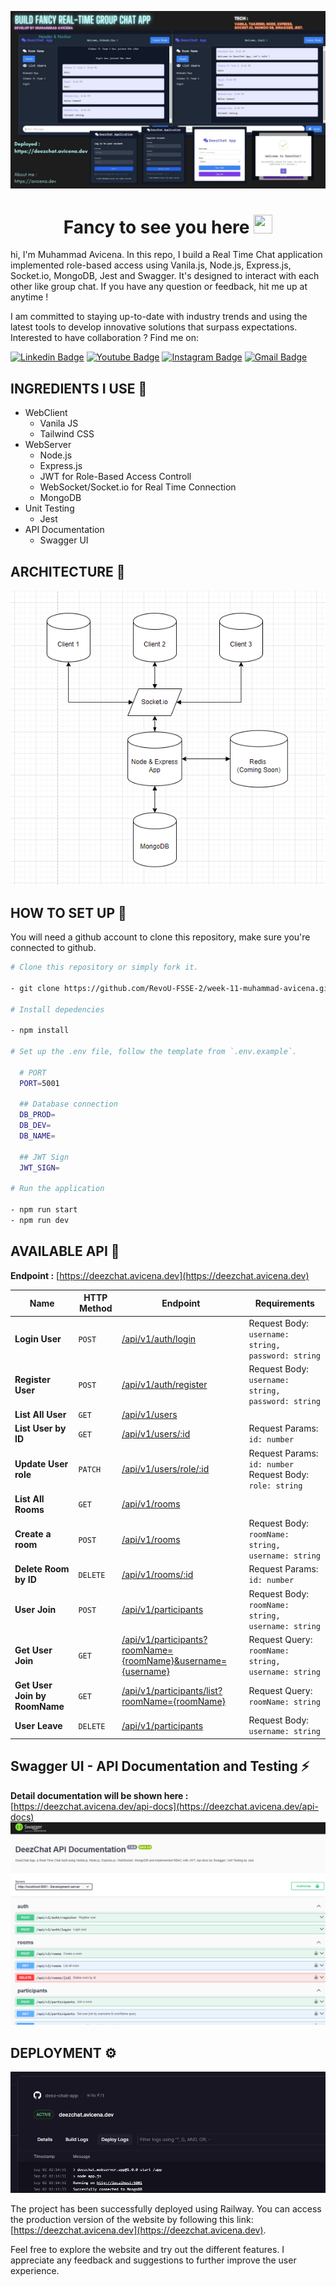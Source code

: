 ![header](./assets-github/week11.jpg)

<h1 align="center">Fancy to see you here <img src="https://raw.githubusercontent.com/muhammad-avicena/profile/master/wave.gif" width="30px" height="30px" /> </h1>

hi, I'm Muhammad Avicena. In this repo, I build a Real Time Chat application implemented role-based access using Vanila.js, Node.js, Express.js, Socket.io, MongoDB, Jest and Swagger. It's designed to interact with each other like group chat. If you have any question or feedback, hit me up at anytime !

I am committed to staying up-to-date with industry trends and using the latest tools to develop innovative solutions that surpass expectations.
Interested to have collaboration ? Find me on:

[![Linkedin Badge](https://img.shields.io/badge/-Muhammad_Avicena-blue?style=flat-square&logo=Linkedin&logoColor=white)](https://www.linkedin.com/in/muhammad-avicena/)
[![Youtube Badge](https://img.shields.io/badge/-Muhammad_Avicena-darkred?style=flat-square&logo=youtube&logoColor=white)](https://www.youtube.com/@MuhammadAvicena)
[![Instagram Badge](https://img.shields.io/badge/-ryuhideaki.dev-purple?style=flat-square&logo=instagram&logoColor=white)](https://www.instagram.com/ryuhideaki.dev/)
[![Gmail Badge](https://img.shields.io/badge/-cenarahmant.dev@gmail.com-c14438?style=flat-square&logo=Gmail&logoColor=white)](mailto:cenarahmant.dev@gmail.com)

## INGREDIENTS I USE 📜

- WebClient
  - Vanila JS
  - Tailwind CSS
- WebServer
  - Node.js
  - Express.js
  - JWT for Role-Based Access Controll
  - WebSocket/Socket.io for Real Time Connection
  - MongoDB
- Unit Testing
  - Jest
- API Documentation
  - Swagger UI

## ARCHITECTURE 🌟

![arch](./assets-github/architecture.png)

## HOW TO SET UP 📰

You will need a github account to clone this repository, make sure you're connected to github.

```bash
# Clone this repository or simply fork it.

- git clone https://github.com/RevoU-FSSE-2/week-11-muhammad-avicena.git

# Install depedencies

- npm install

# Set up the .env file, follow the template from `.env.example`. 

  # PORT
  PORT=5001

  ## Database connection
  DB_PROD=
  DB_DEV=
  DB_NAME=

  ## JWT Sign
  JWT_SIGN=

# Run the application

- npm run start
- npm run dev
```

## AVAILABLE API 📰

**Endpoint :** [https://deezchat.avicena.dev](https://deezchat.avicena.dev)

| Name                          | HTTP Method | Endpoint                                                                                                   | Requirements                                              |
| ----------------------------- | ----------- | ---------------------------------------------------------------------------------------------------------- | --------------------------------------------------------- |
| **Login User**                | `POST`      | [/api/v1/auth/login](https://deezchat.avicena.dev/api-docs)                                                | Request Body: `username: string, password: string`        |
| **Register User**             | `POST`      | [/api/v1/auth/register](https://deezchat.avicena.dev/api-docs)                                             | Request Body: `username: string, password: string`        |
| **List All User**             | `GET`       | [/api/v1/users](https://deezchat.avicena.dev/api-docs)                                                     |
| **List User by ID**           | `GET`       | [/api/v1/users/:id](https://deezchat.avicena.dev/api-docs)                                                 | Request Params: `id: number`                              |
| **Update User role**          | `PATCH`     | [/api/v1/users/role/:id](https://deezchat.avicena.dev/api-docs)                                            | Request Params: `id: number` Request Body: `role: string` |
| **List All Rooms**            | `GET`       | [/api/v1/rooms](https://deezchat.avicena.dev/api-docs)                                                     |                                                           |
| **Create a room**             | `POST`      | [/api/v1/rooms](https://deezchat.avicena.dev/api-docs)                                                     | Request Body: `roomName: string, username: string`        |
| **Delete Room by ID**         | `DELETE`    | [/api/v1/rooms/:id](https://deezchat.avicena.dev/api-docs)                                                 | Request Params: `id: number`                              |
| **User Join**                 | `POST`      | [/api/v1/participants](https://deezchat.avicena.dev/api-docs)                                              | Request Body: `roomName: string, username: string`        |
| **Get User Join**             | `GET`       | [/api/v1/participants?roomName={roomName}&username={username}](httpshttps://deezchat.avicena.dev/api-docs) | Request Query: `roomName: string, username: string`       |
| **Get User Join by RoomName** | `GET`       | [/api/v1/participants/list?roomName={roomName}](httpshttps://deezchat.avicena.dev/api-docs)                | Request Query: `roomName: string`                         |
| **User Leave**                | `DELETE`    | [/api/v1/participants](https://deezchat.avicena.dev/api-docs)                                              | Request Body: `username: string`                          |

## Swagger UI - API Documentation and Testing ⚡

**Detail documentation will be shown here :** [https://deezchat.avicena.dev/api-docs](https://deezchat.avicena.dev/api-docs)
![swagger](./assets-github/swagger.png)

## DEPLOYMENT ⚙️

![Alt text](./assets-github/deploy.png)

The project has been successfully deployed using Railway. You can access the production version of the website by following this link: [https://deezchat.avicena.dev](https://deezchat.avicena.dev).

Feel free to explore the website and try out the different features. I appreciate any feedback and suggestions to further improve the user experience.

